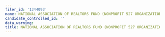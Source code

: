 ```yaml
---
filer_id: '1344093'
name: NATIONAL ASSOCIATION OF REALTORS FUND (NONPROFIT 527 ORGANIZATION)
candidate_controlled_id: ''
data_warning: 
title: NATIONAL ASSOCIATION OF REALTORS FUND (NONPROFIT 527 ORGANIZATION)
---
```


